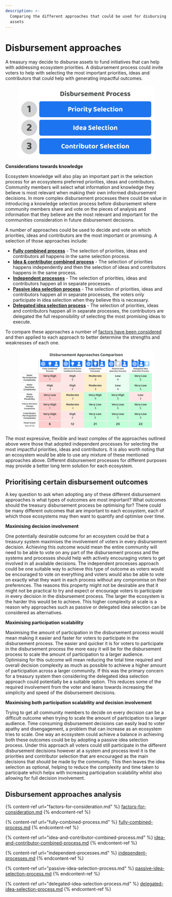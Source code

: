 ```yaml
---
description: >-
  Comparing the different approaches that could be used for disbursing treasury
  assets
---
```


# Disbursement approaches

A treasury may decide to disburse assets to fund initiatives that can help with addressing ecosystem priorities. A disbursement process could invite voters to help with selecting the most important priorities, ideas and contributors that could help with generating impactful outcomes.

<div align="left">

<figure><img src="../../.gitbook/assets/disbursement-process.jpg" alt="" width="563"><figcaption></figcaption></figure>

</div>

**Considerations towards knowledge**

Ecosystem knowledge will also play an important part in the selection process for an ecosystems preferred priorities, ideas and contributors. Community members will select what information and knowledge they believe is most relevant when making their own informed disbursement decisions. In more complex disbursement processes there could be value in introducing a knowledge selection process before disbursement where community members share and vote on the pieces of analysis and information that they believe are the most relevant and important for the communities consideration in future disbursement decisions.



A number of approaches could be used to decide and vote on which priorities, ideas and contributors are the most important or promising. A selection of those approaches include:

* [**Fully combined process**](fully-combined-process.md) - The selection of priorities, ideas and contributors all happens in the same selection process.
* [**Idea & contributor combined process**](idea-and-contributor-combined-process.md) - The selection of priorities happens independently and then the selection of ideas and contributors happens in the same process.
* [**Independent processes**](independent-processes.md) - The selection of priorities, ideas and contributors happen all in separate processes.
* [**Passive idea selection process**](passive-idea-selection-process.md) - The selection of priorities, ideas and contributors happen all in separate processes, the voters only participate in idea selection when they believe this is necessary.
* [**Delegated idea selection process**](../disbursement-operating-process/delegating-disbursement-process-decisions.md) - The selection of priorities, ideas and contributors happen all in separate processes, the contributors are delegated the full responsibility of selecting the most promising ideas to execute.



To compare these approaches a number of [factors have been considered](factors-for-consideration.md) and then applied to each approach to better determine the strengths and weaknesses of each one.

<figure><img src="../../.gitbook/assets/disbursement-approaches-comparison.png" alt=""><figcaption></figcaption></figure>

The most expressive, flexible and least complex of the approaches outlined above were those that adopted independent processes for selecting the most impactful priorities, ideas and contributors. It is also worth noting that an ecosystem would be able to use any mixture of these mentioned approaches above. Different disbursement processes for different purposes may provide a better long term solution for each ecosystem.



## Prioritising certain disbursement outcomes

A key question to ask when adopting any of these different disbursement approaches is what types of outcomes are most important? What outcomes should the treasury disbursement process be optimising for? There could be many different outcomes that are important to each ecosystem, each of which those ecosystems may then want to quantify and optimise over time.



**Maximising decision involvement**

One potentially desirable outcome for an ecosystem could be that a treasury system maximises the involvement of voters in every disbursement decision. Achieving this outcome would mean the entire community will need to be able to vote on any part of the disbursement process and the systems and processes should help with actively encouraging voters to get involved in all available decisions. The independent processes approach could be one suitable way to achieve this type of outcome as voters would be encouraged to vote on everything and voters would also be able to vote on exactly what they want in each process without any compromise on their preferences. The reasons this property might not be desirable are that it might not be practical to try and expect or encourage voters to participate in every decision in the disbursement process. The larger the ecosystem is the harder this would be to achieve. This higher complexity at scale is a reason why approaches such as passive or delegated idea selection can be considered as alternatives.



**Maximising participation scalability**

Maximising the amount of participation in the disbursement process would mean making it easier and faster for voters to participate in the disbursement process. The easier and quicker it is for voters to participate in the disbursement process the more easy it will be for the disbursement process to scale the amount of participation to a larger audience. Optimising for this outcome will mean reducing the total time required and overall decision complexity as much as possible to achieve a higher amount of participation across a larger community. If this was the primary concern for a treasury system then considering the delegated idea selection approach could potentially be a suitable option. This reduces some of the required involvement from the voter and leans towards increasing the simplicity and speed of the disbursement decisions.



**Maximising both participation scalability and decision involvement**

Trying to get all community members to decide on every decision can be a difficult outcome when trying to scale the amount of participation to a larger audience. Time consuming disbursement decisions can easily lead to voter apathy and disengagement, a problem that can increase as an ecosystem tries to scale. One way an ecosystem could achieve a balance in achieving both these outcomes could be by adopting a passive idea selection process. Under this approach all voters could still participate in the different disbursement decisions however at a system and process level it is the priorities and contributor selection that are encouraged as the main decisions that should be made by the community. This then leaves the idea selection as optional, helping to reduce the complexity and time taken to participate which helps with increasing participation scalability whilst also allowing for full decision involvement.



## Disbursement approaches analysis

{% content-ref url="factors-for-consideration.md" %}
[factors-for-consideration.md](factors-for-consideration.md)
{% endcontent-ref %}

{% content-ref url="fully-combined-process.md" %}
[fully-combined-process.md](fully-combined-process.md)
{% endcontent-ref %}

{% content-ref url="idea-and-contributor-combined-process.md" %}
[idea-and-contributor-combined-process.md](idea-and-contributor-combined-process.md)
{% endcontent-ref %}

{% content-ref url="independent-processes.md" %}
[independent-processes.md](independent-processes.md)
{% endcontent-ref %}

{% content-ref url="passive-idea-selection-process.md" %}
[passive-idea-selection-process.md](passive-idea-selection-process.md)
{% endcontent-ref %}

{% content-ref url="delegated-idea-selection-process.md" %}
[delegated-idea-selection-process.md](delegated-idea-selection-process.md)
{% endcontent-ref %}
